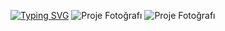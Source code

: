 
[![Typing SVG](https://readme-typing-svg.demolab.com?font=Fira+Code&weight=80&size=30&duration=7500&pause=1500&color=F70000BD&width=435&lines=Software+Engineering+Student;C%23%2C+SQL%2C+Java%2C+Python;Artificial+Intelligence%2C+Cyber+Security)](https://git.io/typing-svg)
![Proje Fotoğrafı](https://encrypted-tbn0.gstatic.com/images?q=tbn:ANd9GcTLc37dlrvpXkVqqP-Sdgay80aYapMKJIm7xw&s) ![Proje Fotoğrafı](https://imageio.forbes.com/specials-images/imageserve/650945e2810848cde5016621/What-Is-Generative-AI--A-super-Simple-Explanation-Anyone-Can-Understand/960x0.jpg?height=399&width=711&fit=bounds)
<!---
OmerTalhaBas/OmerTalhaBas is a ✨ special ✨ repository because its `README.md` (this file) appears on your GitHub profile.
You can click the Preview link to take a look at your changes.
--->
